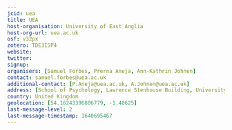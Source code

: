 ```yaml
---
jcid: uea
title: UEA
host-organisation: University of East Anglia
host-org-url: uea.ac.uk
osf: v32px
zotero: TDE3ISP4
website: 
twitter: 
signup: 
organisers: [Samuel Forbes, Prerna Aneja, Ann-Kathrin Johnen]
contact: samuel.forbes@uea.ac.uk
additional-contact: [P.Aneja@uea.ac.uk, A.Johnen@uea.ac.uk]
address: [School of Psychology, Lawrence Stenhouse Building, University of East Anglia, Norwich, NR4 7TJ]
country: United Kingdom
geolocation: [54.16243396806779, -1.40625]
last-message-level: 2
last-message-timestamp: 1640695467
---
```



